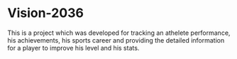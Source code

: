 # Vision-2036
This is a project which was developed for tracking an athelete performance, his achievements, his sports career and providing the detailed information for a player to improve his level and his stats. 

